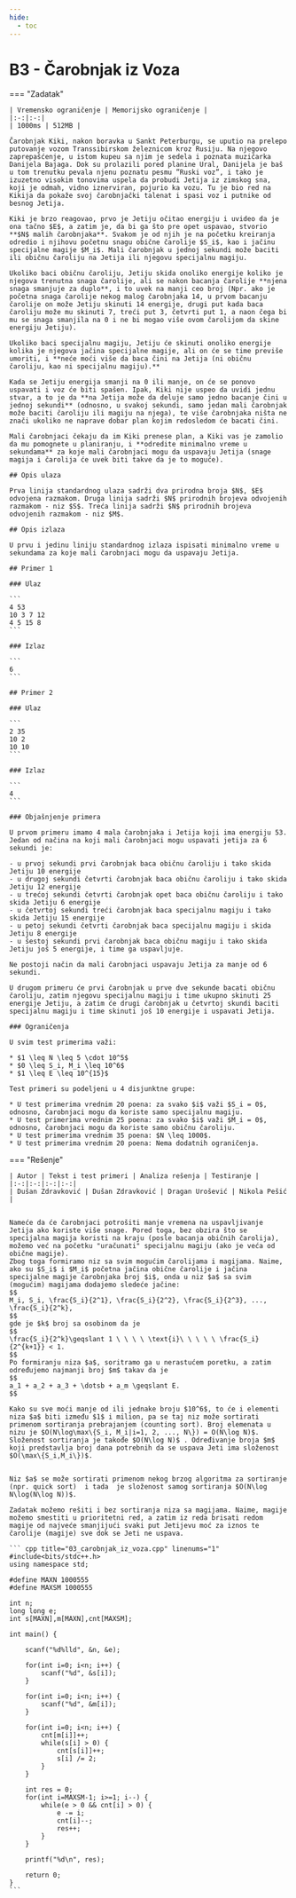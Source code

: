 ```yaml
---
hide:
  - toc
---
```


# B3 - Čarobnjak iz Voza

=== "Zadatak"
	
	| Vremensko ograničenje | Memorijsko ograničenje |
	|:-:|:-:|
	| 1000ms | 512MB |
	
	Čarobnjak Kiki, nakon boravka u Sankt Peterburgu, se uputio na prelepo putovanje vozom Transsibirskom železnicom kroz Rusiju. Na njegovo zaprepašćenje, u istom kupeu sa njim je sedela i poznata muzičarka Danijela Bajaga. Dok su prolazili pored planine Ural, Danijela je baš u tom trenutku pevala njenu poznatu pesmu ”Ruski voz”, i tako je izuzetno visokim tonovima uspela da probudi Jetija iz zimskog sna, koji je odmah, vidno iznerviran, pojurio ka vozu. Tu je bio red na Kikija da pokaže svoj čarobnjački talenat i spasi voz i putnike od besnog Jetija.
	
	Kiki je brzo reagovao, prvo je Jetiju očitao energiju i uvideo da je ona tačno $E$, a zatim je, da bi ga što pre opet uspavao, stvorio **$N$ malih čarobnjaka**. Svakom je od njih je na početku kreiranja odredio i njihovu početnu snagu obične čarolije $S_i$, kao i jačinu specijalne magije $M_i$. Mali čarobnjak u jednoj sekundi može baciti ili običnu čaroliju na Jetija ili njegovu specijalnu magiju.
	
	Ukoliko baci običnu čaroliju, Jetiju skida onoliko energije koliko je njegova trenutna snaga čarolije, ali se nakon bacanja čarolije **njena snaga smanjuje za duplo**, i to uvek na manji ceo broj (Npr. ako je početna snaga čarolije nekog malog čarobnjaka 14, u prvom bacanju čarolije on može Jetiju skinuti 14 energije, drugi put kada baca čaroliju može mu skinuti 7, treći put 3, četvrti put 1, a naon čega bi mu se snaga smanjila na 0 i ne bi mogao više ovom čarolijom da skine energiju Jetiju).
	
	Ukoliko baci specijalnu magiju, Jetiju će skinuti onoliko energije kolika je njegova jačina specijalne magije, ali on će se time previše umoriti, i **neće moći više da baca čini na Jetija (ni običnu čaroliju, kao ni specijalnu magiju).**
	
	Kada se Jetiju energija smanji na 0 ili manje, on će se ponovo uspavati i voz će biti spašen. Ipak, Kiki nije uspeo da uvidi jednu stvar, a to je da **na Jetija može da deluje samo jedno bacanje čini u jednoj sekundi** (odnosno, u svakoj sekundi, samo jedan mali čarobnjak može baciti čaroliju ili magiju na njega), te više čarobnjaka ništa ne znači ukoliko ne naprave dobar plan kojim redosledom će bacati čini. 
	
	Mali čarobnjaci čekaju da im Kiki prenese plan, a Kiki vas je zamolio da mu pomognete u planiranju, i **odredite minimalno vreme u sekundama** za koje mali čarobnjaci mogu da uspavaju Jetija (snage magija i čarolija će uvek biti takve da je to moguće).
	
	## Opis ulaza
	
	Prva linija standardnog ulaza sadrži dva prirodna broja $N$, $E$ odvojena razmakom. Druga linija sadrži $N$ prirodnih brojeva odvojenih razmakom - niz $S$. Treća linija sadrži $N$ prirodnih brojeva odvojenih razmakom - niz $M$.
	
	## Opis izlaza
	
	U prvu i jedinu liniju standardnog izlaza ispisati minimalno vreme u sekundama za koje mali čarobnjaci mogu da uspavaju Jetija.
	
	## Primer 1
	
	### Ulaz
	
	```
	4 53
	10 3 7 12
	4 5 15 8
	```
	
	### Izlaz
	
	```
	6
	```
	
	## Primer 2
	
	### Ulaz
	
	```
	2 35
	10 2
	10 10
	```
	
	### Izlaz
	
	```
	4
	```
	
	### Objašnjenje primera
	
	U prvom primeru imamo 4 mala čarobnjaka i Jetija koji ima energiju 53. Jedan od načina na koji mali čarobnjaci mogu uspavati jetija za 6 sekundi je:
	
	- u prvoj sekundi prvi čarobnjak baca običnu čaroliju i tako skida Jetiju 10 energije
	- u drugoj sekundi četvrti čarobnjak baca običnu čaroliju i tako skida Jetiju 12 energije
	- u trećoj sekundi četvrti čarobnjak opet baca običnu čaroliju i tako skida Jetiju 6 energije
	- u četvrtoj sekundi treći čarobnjak baca specijalnu magiju i tako skida Jetiju 15 energije
	- u petoj sekundi četvrti čarobnjak baca specijalnu magiju i skida Jetiju 8 energije
	- u šestoj sekundi prvi čarobnjak baca običnu magiju i tako skida Jetiju još 5 energije, i time ga uspavljuje.
	
	Ne postoji način da mali čarobnjaci uspavaju Jetija za manje od 6 sekundi.
	
	U drugom primeru će prvi čarobnjak u prve dve sekunde bacati običnu čaroliju, zatim njegovu specijalnu magiju i time ukupno skinuti 25 energije Jetiju, a zatim će drugi čarobnjak u četvrtoj skundi baciti specijalnu magiju i time skinuti još 10 energije i uspavati Jetija.
	
	### Ograničenja
	
	U svim test primerima važi:
	
	* $1 \leq N \leq 5 \cdot 10^5$
	* $0 \leq S_i, M_i \leq 10^6$
	* $1 \leq E \leq 10^{15}$
	
	Test primeri su podeljeni u 4 disjunktne grupe:
	
	* U test primerima vrednim 20 poena: za svako $i$ važi $S_i = 0$, odnosno, čarobnjaci mogu da koriste samo specijalnu magiju.
	* U test primerima vrednim 25 poena: za svako $i$ važi $M_i = 0$, odnosno, čarobnjaci mogu da koriste samo običnu čaroliju.
	* U test primerima vrednim 35 poena: $N \leq 1000$.
	* U test primerima vrednim 20 poena: Nema dodatnih ograničenja.
	
=== "Rešenje"
	
	| Autor | Tekst i test primeri | Analiza rеšenja | Testiranje |
	|:-:|:-:|:-:|:-:|
	| Dušan Zdravković | Dušan Zdravković | Dragan Urošević | Nikola Pešić |
	
	
	Nameće da će čarobnjaci potrošiti manje vremena na uspavljivanje Jetija ako koriste više snage. Pored toga, bez obzira što se specijalna magija koristi na kraju (posle bacanja običnih čarolija), možemo već na početku "uračunati" specijalnu magiju (ako je veća od obične magije).
	Zbog toga formiramo niz sa svim mogućim čarolijama i magijama. Naime, ako su $S_i$ i $M_i$ početna jačina obične čarolije i jačina specijalne magije čarobnjaka broj $i$, onda u niz $a$ sa svim (mogućim) magijama dodajemo sledeće jačine:
	$$
	M_i, S_i, \frac{S_i}{2^1}, \frac{S_i}{2^2}, \frac{S_i}{2^3}, ..., \frac{S_i}{2^k}, 
	$$
	gde je $k$ broj sa osobinom da je 
	$$
	\frac{S_i}{2^k}\geqslant 1 \ \ \ \ \text{i}\ \ \ \ \ \frac{S_i}{2^{k+1}} < 1.
	$$
	Po formiranju niza $a$, soritramo ga u nerastućem poretku, a zatim određujemo najmanji broj $m$ takav da je
	$$
	a_1 + a_2 + a_3 + \dotsb + a_m \geqslant E.
	$$
	
	Kako su sve moći manje od ili jednake broju $10^6$, to će i elementi niza $a$ biti između $1$ i milion, pa se taj niz može sortirati primenom sortiranja prebrajanjem (counting sort). Broj elemenata u nizu je $O(N\log\max\{S_i, M_i|i=1, 2, ..., N\}) = O(N\log N)$. Složenost sortiranja je takođe $O(N\log N)$ . Određivanje broja $m$ koji predstavlja broj dana potrebnih da se uspava Jeti ima složenost $O(\max\{S_i,M_i\})$.
	
	
	Niz $a$ se može sortirati primenom nekog brzog algoritma za sortiranje (npr. quick sort)  i tada  je složenost samog sortiranja $O(N\log N\log(N\log N))$.
	
	Zadatak možemo rešiti i bez sortiranja niza sa magijama. Naime, magije možemo smestiti u prioritetni red, a zatim iz reda brisati redom magije od najveće smanjijući svaki put Jetijevu moć za iznos te čarolije (magije) sve dok se Jeti ne uspava.
	
	``` cpp title="03_carobnjak_iz_voza.cpp" linenums="1"
	#include<bits/stdc++.h>
	using namespace std;
	
	#define MAXN 1000555
	#define MAXSM 1000555
	
	int n;
	long long e;
	int s[MAXN],m[MAXN],cnt[MAXSM];
	
	int main() {
	
	    scanf("%d%lld", &n, &e);
	
	    for(int i=0; i<n; i++) {
	        scanf("%d", &s[i]);
	    }
	
	    for(int i=0; i<n; i++) {
	        scanf("%d", &m[i]);
	    }
	
	    for(int i=0; i<n; i++) {
	        cnt[m[i]]++;
	        while(s[i] > 0) {
	            cnt[s[i]]++;
	            s[i] /= 2;
	        }
	    }
	
	    int res = 0;
	    for(int i=MAXSM-1; i>=1; i--) {
	        while(e > 0 && cnt[i] > 0) {
	            e -= i;
	            cnt[i]--;
	            res++;
	        }
	    }
	
	    printf("%d\n", res);
	
	    return 0;
	}
	```
